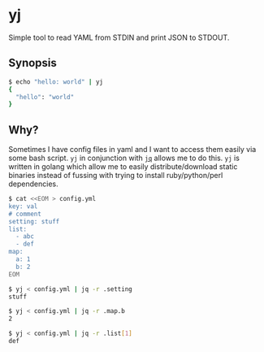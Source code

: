 # yj

Simple tool to read YAML from STDIN and print JSON to STDOUT.

## Synopsis

```sh
$ echo "hello: world" | yj
{
  "hello": "world"
}
```

## Why?

Sometimes I have config files in yaml and I want to access them easily via some bash script. `yj` in conjunction with [`jq`](https://stedolan.github.io/jq/) allows me to do this. `yj` is written in golang which allow me to easily distribute/download static binaries instead of fussing with trying to install ruby/python/perl dependencies.


```sh
$ cat <<EOM > config.yml
key: val
# comment
setting: stuff
list:
  - abc
  - def
map:
  a: 1
  b: 2
EOM

$ yj < config.yml | jq -r .setting
stuff

$ yj < config.yml | jq -r .map.b
2

$ yj < config.yml | jq -r .list[1]
def
```